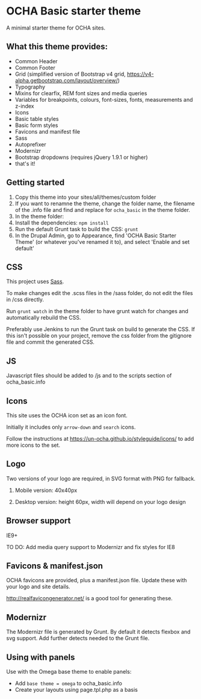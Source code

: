 # OCHA Basic starter theme

A minimal starter theme for OCHA sites.

## What this theme provides:

* Common Header
* Common Footer
* Grid (simplified version of Bootstrap v4 grid, https://v4-alpha.getbootstrap.com/layout/overview/)
* Typography
* Mixins for clearfix, REM font sizes and media queries
* Variables for breakpoints, colours, font-sizes, fonts, measurements and z-index
* Icons
* Basic table styles
* Basic form styles
* Favicons and manifest file
* Sass
* Autoprefixer
* Modernizr
* Bootstrap dropdowns (requires jQuery 1.9.1 or higher)
* that's it!

## Getting started

1. Copy this theme into your sites/all/themes/custom folder
2. If you want to renamne the theme, change the folder name, the filename of the .info file and find and replace for `ocha_basic` in the theme folder.
3. In the theme folder:
4. Install the dependencies: `npm install`
5. Run the default Grunt task to build the CSS: `grunt`
6. In the Drupal Admin, go to Appearance, find 'OCHA Basic Starter Theme' (or whatever you've renamed it to), and select 'Enable and set default'

## CSS

This project uses [Sass](http://sass-lang.com/).

To make changes edit the .scss files in the /sass folder, do not edit the files in /css directly.

Run `grunt watch` in the theme folder to have grunt watch for changes and automatically rebuild the CSS.

Preferably use Jenkins to run the Grunt task on build to generate the CSS. If this isn't possible on your project, remove the css folder from the gitignore file and commit the generated CSS.

## JS

Javascript files should be added to /js and to the scripts section of ocha_basic.info

## Icons

This site uses the OCHA icon set as an icon font.

Initially it includes only `arrow-down` and `search` icons.

Follow the instructions at https://un-ocha.github.io/styleguide/icons/ to add more icons to the set.

## Logo

Two versions of your logo are required, in SVG format with PNG for fallback.

1. Mobile version: 40x40px

2. Desktop version: height 60px, width will depend on your logo design

## Browser support

IE9+

TO DO: Add media query support to Modernizr and fix styles for IE8

## Favicons & manifest.json

OCHA favicons are provided, plus a manifest.json file. Update these with your logo and site details.

http://realfavicongenerator.net/ is a good tool for generating these.

## Modernizr

The Modernizr file is generated by Grunt. By default it detects flexbox and svg support. Add further detects needed to the Grunt file.

## Using with panels

Use with the Omega base theme to enable panels:

* Add `base theme = omega` to ocha_basic.info
* Create your layouts using page.tpl.php as a basis
